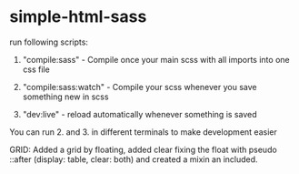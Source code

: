 # simple-html-sass

run following scripts:
1. "compile:sass" - Compile once your main scss with all imports into one css file

2. "compile:sass:watch" - Compile your scss whenever you save something new in scss

3. "dev:live" - reload automatically whenever something is saved

You can run 2. and 3. in different terminals to make development easier

GRID:
Added a grid by floating, added clear fixing the float with pseudo ::after (display: table, clear: both) and created a mixin an included.
